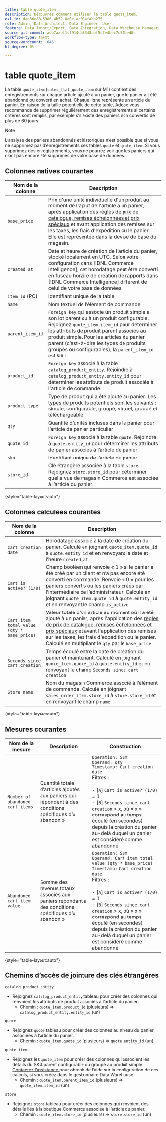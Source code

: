 ```yaml
---
title: table quote_item
description: Découvrez comment utiliser la table quote_item.
exl-id: dad36e88-5986-4b52-8a0e-ac084fabb275
role: Admin, Data Architect, Data Engineer, User
feature: Data Import/Export, Data Integration, Data Warehouse Manager, Commerce Tables
source-git-commit: adb7aaef1cf914d43348abf5c7e4bec7c51bed0c
workflow-type: tm+mt
source-wordcount: '646'
ht-degree: 0%

---
```


# table quote_item

La table `quote_item` (`sales_flat_quote_item` sur M1) contient des enregistrements sur chaque article ajouté à un panier, que le panier ait été abandonné ou converti en achat. Chaque ligne représente un article du panier. En raison de la taille potentielle de cette table, Adobe vous recommande de supprimer régulièrement des enregistrements si certains critères sont remplis, par exemple s’il existe des paniers non convertis de plus de 60 jours.

>[!NOTE]
>
>L’analyse des paniers abandonnés et historiques n’est possible que si vous ne supprimez pas d’enregistrements des tables `quote` et `quote_item`. Si vous supprimez des enregistrements, vous ne pourrez voir que les paniers qui n’ont pas encore été supprimés de votre base de données.

## Colonnes natives courantes

| **Nom de la colonne** | **Description** |
|---|---|
| `base_price` | Prix d&#39;une unité individuelle d&#39;un produit au moment de l&#39;ajout de l&#39;article à un panier, après application des [règles de prix de catalogue, remises échelonnées et prix spéciaux](https://experienceleague.adobe.com/docs/commerce-admin/catalog/products/pricing/pricing-advanced.html?lang=fr) et avant application des remises sur les taxes, les frais d&#39;expédition ou le panier. Elle est représentée dans la devise de base du magasin. |
| `created_at` | Date et heure de création de l’article du panier, stocké localement en UTC. Selon votre configuration dans [!DNL Commerce Intelligence], cet horodatage peut être converti en fuseau horaire de création de rapports dans [!DNL Commerce Intelligence] différent de celui de votre base de données |
| `item_id` (PC) | Identifiant unique de la table |
| `name` | Nom textuel de l’élément de commande |
| `parent_item_id` | `Foreign key` qui associe un produit simple à son lot parent ou à un produit configurable. Rejoignez `quote_item.item_id` pour déterminer les attributs de produit parent associés au produit simple. Pour les articles du panier parent (c’est-à-dire les types de produits groupés ou configurables), la `parent_item_id` est `NULL` |
| `product_id` | `Foreign key` associé à la table `catalog_product_entity`. Rejoindre à `catalog_product_entity.entity_id` pour déterminer les attributs de produit associés à l&#39;article de commande |
| `product_type` | Type de produit qui a été ajouté au panier. Les [types de produits](https://experienceleague.adobe.com/docs/commerce-admin/catalog/products/product-create.html?lang=fr#product-types) potentiels sont les suivants : simple, configurable, groupé, virtuel, groupé et téléchargeable |
| `qty` | Quantité d’unités incluses dans le panier pour l’article de panier particulier |
| `quote_id` | `Foreign key` associé à la table `quote`. Rejoindre à `quote.entity_id` pour déterminer les attributs de panier associés à l’article de panier |
| `sku` | Identifiant unique de l’article du panier |
| `store_id` | Clé étrangère associée à la table `store`. Rejoignez `store.store_id` pour déterminer quelle vue de magasin Commerce est associée à l’article du panier. |

{style="table-layout:auto"}

## Colonnes calculées courantes

| **Nom de la colonne** | **Description** |
|---|---|
| `Cart creation date` | Horodatage associé à la date de création du panier. Calculé en joignant `quote_item.quote_id` à `quote.entity_id` et en renvoyant la date et l’heure `created_at` |
| `Cart is active? (1/0)` | Champ booléen qui renvoie « 1 » si le panier a été créé par un client et n’a pas encore été converti en commande. Renvoie « 0 » pour les paniers convertis ou les paniers créés par l’intermédiaire de l’administrateur. Calculé en joignant `quote_item.quote_id` à `quote.entity_id` et en renvoyant le champ `is_active` |
| `Cart item total value (qty * base_price)` | Valeur totale d&#39;un article au moment où il a été ajouté à un panier, après l&#39;application des [règles de prix de catalogue, remises échelonnées et prix spéciaux](https://experienceleague.adobe.com/docs/commerce-admin/catalog/products/pricing/pricing-advanced.html?lang=fr) et avant l&#39;application des remises sur les taxes, les frais d&#39;expédition ou le panier. Calculé en multipliant le `qty` par le `base_price` |
| `Seconds since cart creation` | Temps écoulé entre la date de création du panier et maintenant. Calculé en joignant `quote_item.quote_id` à `quote.entity_id` et en renvoyant le champ `Seconds since cart creation` |
| `Store name` | Nom du magasin Commerce associé à l’élément de commande. Calculé en joignant `sales_order_item.store_id` à `store.store_id` et en renvoyant le champ `name` |

{style="table-layout:auto"}

## Mesures courantes

| **Nom de la mesure** | **Description** | **Construction** |
|---|---|---|
| `Number of abandoned cart items` | Quantité totale d’articles ajoutés aux paniers qui répondent à des conditions spécifiques d’« abandon » | `Operation: Sum`<br/>`Operand: qty`<br/>`Timestamp: Cart creation date`<br>Filtres :<br><br>- \[`A`\] `Cart is active? (1/0)` = 1<br>- \[`B`\] `Seconds since cart creation` > x, où « x » correspond au temps écoulé (en secondes) depuis la création du panier au-delà duquel un panier est considéré comme abandonné |
| `Abandoned cart item value` | Somme des revenus totaux associés aux paniers répondant à des conditions spécifiques d’« abandon » | `Operation: Sum`<br>`Operand: Cart item total value (qty * base_price)`<br>`Timestamp:` `Cart creation date`<br>Filtres :<br><br>- \[`A`\] `Cart is active? (1/0)` = 1<br>- \[`B`\] `Seconds since cart creation` > x, où « x » correspond au temps écoulé (en secondes) depuis la création du panier au-delà duquel un panier est considéré comme abandonné |

{style="table-layout:auto"}

## Chemins d’accès de jointure des clés étrangères

`catalog_product_entity`

* Rejoignez `catalog_product_entity` tableau pour créer des colonnes qui renvoient les attributs de produit associés à l’article du panier.
   * Chemin : `quote_item.product_id` (plusieurs) => `catalog_product_entity.entity_id` (un)

`quote`

* Rejoignez `quote` tableau pour créer des colonnes au niveau du panier associées à l’article du panier.
   * Chemin : `quote_item.quote_id` (plusieurs) => `quote.entity_id` (un)

`quote_item`

* Rejoignez les `quote_item` pour créer des colonnes qui associent les détails du SKU parent configurable ou groupé au produit simple. [Contactez l’assistance ](https://experienceleague.adobe.com/docs/commerce-knowledge-base/kb/troubleshooting/miscellaneous/mbi-service-policies.html?lang=fr) pour obtenir de l’aide sur la configuration de ces calculs, si vous créez dans le gestionnaire Data Warehouse.
   * Chemin : `quote_item.parent_item_id` (plusieurs) => `quote_item.item_id` (un)

`store`

* Rejoignez `store` tableau pour créer des colonnes qui renvoient des détails liés à la boutique Commerce associée à l’article du panier.
   * Chemin : `quote_item.store_id` (plusieurs) => `store.store_id` (un)
